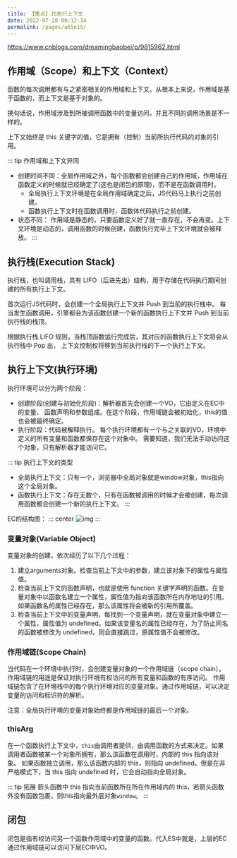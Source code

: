 ```yaml
---
title: 【重点】JS执行上下文
date: 2022-07-28 00:12:14
permalink: /pages/a65e15/
---
```



<https://www.cnblogs.com/dreamingbaobei/p/9815962.html>

## 作用域（Scope）和上下文（Context）
函数的每次调用都有与之紧密相关的作用域和上下文。从根本上来说，作用域是基于函数的，而上下文是基于对象的。

换句话说，作用域涉及到所被调用函数中的变量访问，并且不同的调用场景是不一样的。

上下文始终是 this 关键字的值，它是拥有（控制）当前所执行代码的对象的引用。

::: tip 作用域和上下文异同
- 创建时间不同：全局作用域之外，每个函数都会创建自己的作用域，作用域在函数定义的时候就已经确定了(这也是闭包的原理)，而不是在函数调用时。 
  - 全局执行上下文环境是在全局作用域确定之后，JS代码马上执行之前创建。 
  - 函数执行上下文时在函数调用时，函数体代码执行之前创建。 
- 状态不同： 作用域是静态的，只要函数定义好了就一直存在，不会再变。上下文环境是动态的，调用函数的时候创建，函数执行完毕上下文环境就会被释放。
:::


## 执行栈(Execution Stack)
执行栈，也叫调用栈，具有 LIFO（后进先出）结构，用于存储在代码执行期间创建的所有执行上下文。

首次运行JS代码时，会创建一个全局执行上下文并 Push 到当前的执行栈中。 每当发生函数调用，引擎都会为该函数创建一个新的函数执行上下文并 Push 到当前执行栈的栈顶。

根据执行栈 LIFO 规则，当栈顶函数运行完成后，其对应的函数执行上下文将会从执行栈中 Pop 出， 上下文控制权将移到当前执行栈的下一个执行上下文。


## 执行上下文(执行环境)
执行环境可以分为两个阶段：

- 创建阶段(创建与初始化阶段)：解析器首先会创建一个VO，它由定义在EC中的变量、 函数声明和参数组成。在这个阶段，作用域链会被初始化，this的值也会被最终确定。 
- 执行阶段：代码被解释执行。 每个执行环境都有一个与之关联的VO，环境中定义的所有变量和函数都保存在这个对象中。 需要知道，我们无法手动访问这个对象，只有解析器才能访问它。

::: tip 执行上下文的类型
- 全局执行上下文：只有一个，浏览器中全局对象就是window对象，this指向这个全局对象。 
- 函数执行上下文：存在无数个，只有在函数被调用的时候才会被创建，每次调用函数都会创建一个新的执行上下文。
:::

EC的结构图：
::: center
![img](/imgs/jsec.png)
:::

### 变量对象(Variable Object)
变量对象的创建，依次经历了以下几个过程：

1. 建立arguments对象。检查当前上下文中的参数，建立该对象下的属性与属性值。 
2. 检查当前上下文的函数声明，也就是使用 function 关键字声明的函数。在变量对象中以函数名建立一个属性，属性值为指向该函数所在内存地址的引用。如果函数名的属性已经存在，那么该属性将会被新的引用所覆盖。 
3. 检查当前上下文中的变量声明，每找到一个变量声明，就在变量对象中建立一个属性，属性值为 undefined。如果该变量名的属性已经存在，为了防止同名的函数被修改为 undefined，则会直接跳过，原属性值不会被修改。


### 作用域链(Scope Chain)
当代码在一个环境中执行时，会创建变量对象的一个作用域链（scope chain）。 作用域链的用途是保证对执行环境有权访问的所有变量和函数的有序访问。 
作用域链包含了在环境栈中的每个执行环境对应的变量对象。通过作用域链，可以决定变量的访问和标识符的解析。

注意：全局执行环境的变量对象始终都是作用域链的最后一个对象。

### thisArg
在一个函数执行上下文中，`this`由调用者提供，由调用函数的方式来决定。如果调用者函数被某一个对象所拥有，那么该函数在调用时，内部的 this 指向该对象。
如果函数独立调用，那么该函数内部的 this，则指向 undefined。但是在非严格模式下，当 this 指向 undefined 时，它会自动指向全局对象。

::: tip 拓展
箭头函数中 this 指向当前函数所在所在作用域内的 this，若箭头函数外没有函数包裹，则this指向最外层对象`window`。
:::


## 闭包
闭包是指有权访问另一个函数作用域中的变量的函数。代入ES中就是，上层的EC通过作用域链可以访问下层EC中VO。












